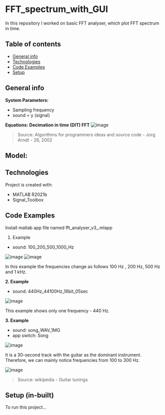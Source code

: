 # FFT_spectrum_with_GUI
In this repository I worked on basic FFT analyser, which plot FFT spectrum in time.

## Table of contents
* [General info](#general-info)
* [Technologies](#technologies)
* [Code Examples](#code-Examples)
* [Setup](#setup)

## General info


**System Parameters:**
 - Sampling frequency
 - sound = y (signal)


**Equations:**
**Decimation in time (DIT) FFT**
![image](https://user-images.githubusercontent.com/61761700/154257850-83140ec6-2b14-46dc-aa5d-2801400d6045.png)

> Source: Algorithms for programmers ideas and source code -  Jorg Arndt - 26, 2002

**Model:**
- 

## Technologies
Project is created with:
- MATLAB R2021b
- Signal_Toolbox

## Code Examples
Install matlab app file named fft_analyser_v3_.mlapp


1. Example
 * sound: 100_200_500_1000_Hz

![image](https://user-images.githubusercontent.com/61761700/154258755-cbaa688e-eb7f-4657-a36d-46352712c9eb.png)
![image](https://user-images.githubusercontent.com/61761700/154258780-b7c09eb0-d301-481d-8e5a-fb435a773cda.png)

In this example the frequencies change as follows 100 Hz , 200 Hz, 500 Hz and 1 kHz.

**2. Example**
 * sound: 440Hz_44100Hz_16bit_05sec

![image](https://user-images.githubusercontent.com/61761700/154259338-0cc9948a-001a-4dbc-befc-607b9a6150b1.png)

This example shows only one frequency - 440 Hz.

**3. Example**
 * sound: song_WAV_1MG
 * app switch: Song

![image](https://user-images.githubusercontent.com/61761700/154259823-9b8a4bfb-84fc-4a0b-8780-38e1710d219f.png)

It is a 30-second track with the guitar as the dominant instrument. Therefore, we can mainly notice frequencies from 100 to 300 Hz.

![image](https://user-images.githubusercontent.com/61761700/154260358-af147ec4-330b-438f-bea5-221d4f802a79.png)
> Source: wikipedia - Guitar tunings

## Setup (in-built)
To run this project...
